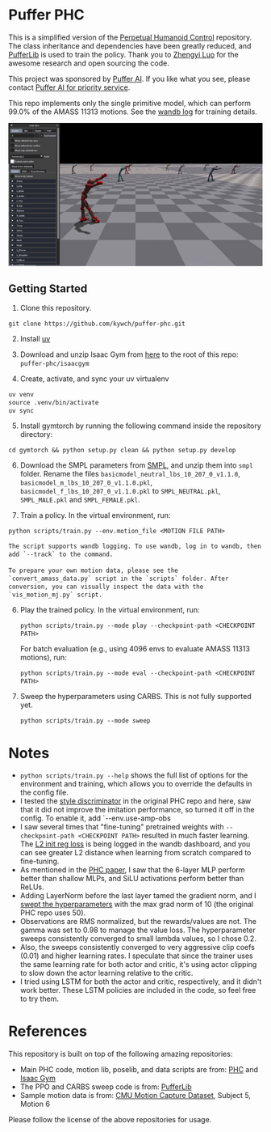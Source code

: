 # Puffer PHC

This is a simplified version of the
[Perpetual Humanoid Control](https://github.com/ZhengyiLuo/PHC) repository. The
class inheritance and dependencies have been greatly reduced, and
[PufferLib](https://github.com/PufferAI/PufferLib) is used to train the policy.
Thank you to [Zhengyi Luo](https://github.com/ZhengyiLuo) for the awesome
research and open sourcing the code.

This project was sponsored by [Puffer AI](https://puffer.ai/). If you like what
you see, please contact
[Puffer AI for priority service](https://puffer.ai/product.html).

This repo implements only the single primitive model, which can perform 99.0% of
the AMASS 11313 motions. See the
[wandb log](https://wandb.ai/kywch/pufferlib/runs/morph-93bb6039) for training
details.

<div float="center">
  <img src="sample_data/cmu_mocap_05_06.gif" />
</div>

## Getting Started

1. Clone this repository.

```
git clone https://github.com/kywch/puffer-phc.git
```

2. Install
   [uv](https://docs.astral.sh/uv/getting-started/installation/#installation-methods)

3. Download and unzip Isaac Gym from
   [here](https://developer.nvidia.com/isaac-gym) to the root of this repo:
   `puffer-phc/isaacgym`

4. Create, activate, and sync your uv virtualenv

```
uv venv
source .venv/bin/activate
uv sync
```

5. Install gymtorch by running the following command inside the repository
   directory:

```
cd gymtorch && python setup.py clean && python setup.py develop
```

6. Download the SMPL parameters from [SMPL](https://smpl.is.tue.mpg.de/), and
   unzip them into `smpl` folder. Rename the files
   `basicmodel_neutral_lbs_10_207_0_v1.1.0`,
   `basicmodel_m_lbs_10_207_0_v1.1.0.pkl`,
   `basicmodel_f_lbs_10_207_0_v1.1.0.pkl` to `SMPL_NEUTRAL.pkl`, `SMPL_MALE.pkl`
   and `SMPL_FEMALE.pkl`.

7. Train a policy. In the virtual environment, run:

```
python scripts/train.py --env.motion_file <MOTION FILE PATH>
```

    The script supports wandb logging. To use wandb, log in to wandb, then add `--track` to the command.

    To prepare your own motion data, please see the `convert_amass_data.py` script in the `scripts` folder. After conversion, you can visually inspect the data with the `vis_motion_mj.py` script.

6. Play the trained policy. In the virtual environment, run:
   ```
   python scripts/train.py --mode play --checkpoint-path <CHECKPOINT PATH>
   ```

   For batch evaluation (e.g., using 4096 envs to evaluate AMASS 11313 motions),
   run:
   ```
   python scripts/train.py --mode eval --checkpoint-path <CHECKPOINT PATH>
   ```

7. Sweep the hyperparameters using CARBS. This is not fully supported yet.
   ```
   python scripts/train.py --mode sweep
   ```

# Notes

- `python scripts/train.py --help` shows the full list of options for the
  environment and training, which allows you to override the defaults in the
  config file.
- I tested the [style discriminator](https://arxiv.org/abs/2104.02180) in the
  original PHC repo and here, saw that it did not improve the imitation
  performance, so turned it off in the config. To enable it, add
  `--env.use-amp-obs
- I saw several times that "fine-tuning" pretrained weights with
  `--checkpoint-path <CHECKPOINT PATH>` resulted in much faster learning. The
  [L2 init reg loss](https://arxiv.org/abs/2308.11958) is being logged in the
  wandb dashboard, and you can see greater L2 distance when learning from
  scratch compared to fine-tuning.
- As mentioned in the [PHC paper](https://arxiv.org/abs/2305.06456), I saw that
  the 6-layer MLP perform better than shallow MLPs, and SiLU activations perform
  better than ReLUs.
- Adding LayerNorm before the last layer tamed the gradient norm, and I
  [swept the hyperparameters](https://wandb.ai/kywch/carbs/sweeps/fupc0sps?nw=nwuserkywch)
  with the max grad norm of 10 (the original PHC repo uses 50).
- Observations are RMS normalized, but the rewards/values are not. The gamma was
  set to 0.98 to manage the value loss. The hyperparameter sweeps consistently
  converged to small lambda values, so I chose 0.2.
- Also, the sweeps consistently converged to very aggressive clip coefs (0.01)
  and higher learning rates. I speculate that since the trainer uses the same
  learning rate for both actor and critic, it's using actor clipping to slow
  down the actor learning relative to the critic.
- I tried using LSTM for both the actor and critic, respectively, and it didn't
  work better. These LSTM policies are included in the code, so feel free to try
  them.

# References

This repository is built on top of the following amazing repositories:

- Main PHC code, motion lib, poselib, and data scripts are from:
  [PHC](https://github.com/ZhengyiLuo/PHC) and
  [Isaac Gym](https://developer.nvidia.com/isaac-gym)
- The PPO and CARBS sweep code is from:
  [PufferLib](https://github.com/PufferAI/PufferLib)
- Sample motion data is from:
  [CMU Motion Capture Dataset](http://mocap.cs.cmu.edu/), Subject 5, Motion 6

Please follow the license of the above repositories for usage.

